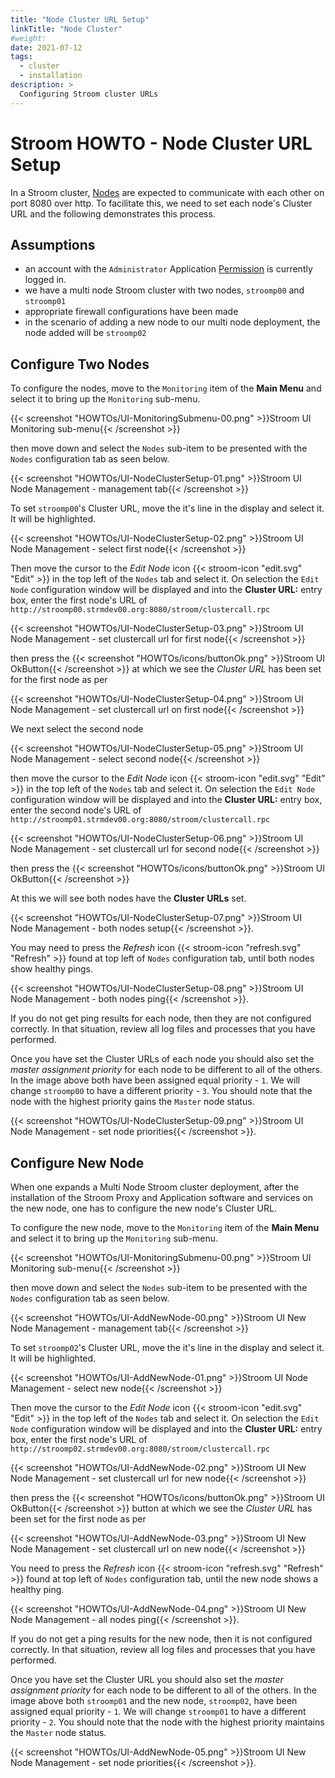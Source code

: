 ```yaml
---
title: "Node Cluster URL Setup"
linkTitle: "Node Cluster"
#weight:
date: 2021-07-12
tags: 
  - cluster
  - installation
description: >
  Configuring Stroom cluster URLs
---
```


# Stroom HOWTO - Node Cluster URL Setup

In a Stroom cluster, [Nodes](../../user-guide/nodes.md "Stroom Nodes") are expected to communicate with each other on port 8080 over http. To facilitate this, we need to set each node's Cluster URL and the following demonstrates this process.

## Assumptions

- an account with the `Administrator` Application [Permission](../../user-guide/roles.md "Stroom Application Permissions") is currently logged in.
- we have a multi node Stroom cluster with two nodes, `stroomp00` and `stroomp01`
- appropriate firewall configurations have been made
- in the scenario of adding a new node to our multi node deployment, the node added will be `stroomp02`

## Configure Two Nodes

To configure the nodes, move to the `Monitoring` item of the __Main Menu__ and select it to bring up the `Monitoring` sub-menu.

{{< screenshot "HOWTOs/UI-MonitoringSubmenu-00.png" >}}Stroom UI Monitoring sub-menu{{< /screenshot >}}

then move down and select the `Nodes` sub-item to be presented with the `Nodes` configuration tab as seen below.

{{< screenshot "HOWTOs/UI-NodeClusterSetup-01.png" >}}Stroom UI Node Management - management tab{{< /screenshot >}}

To set `stroomp00`'s Cluster URL, move the it's line in the display and select it. It will be highlighted.

{{< screenshot "HOWTOs/UI-NodeClusterSetup-02.png" >}}Stroom UI Node Management - select first node{{< /screenshot >}}

Then move the cursor to the _Edit Node_ icon {{< stroom-icon "edit.svg" "Edit" >}} in the top left of
the `Nodes` tab and select it. On selection the `Edit Node` configuration window will be displayed and into
the __Cluster URL:__ entry box, enter the first node's URL of `http://stroomp00.strmdev00.org:8080/stroom/clustercall.rpc`

{{< screenshot "HOWTOs/UI-NodeClusterSetup-03.png" >}}Stroom UI Node Management - set clustercall url for first node{{< /screenshot >}}

then press the 
{{< screenshot "HOWTOs/icons/buttonOk.png" >}}Stroom UI OkButton{{< /screenshot >}}
at which we see the _Cluster URL_ has been set for the first node as per

{{< screenshot "HOWTOs/UI-NodeClusterSetup-04.png" >}}Stroom UI Node Management - set clustercall url on first node{{< /screenshot >}}

We next select the second node

{{< screenshot "HOWTOs/UI-NodeClusterSetup-05.png" >}}Stroom UI Node Management - select second node{{< /screenshot >}}

then move the cursor to the _Edit Node_ icon {{< stroom-icon "edit.svg" "Edit" >}} in the top left of
the `Nodes` tab and select it. On selection the `Edit Node` configuration window will be displayed and into
the __Cluster URL:__ entry box, enter the second node's URL of `http://stroomp01.strmdev00.org:8080/stroom/clustercall.rpc`

{{< screenshot "HOWTOs/UI-NodeClusterSetup-06.png" >}}Stroom UI Node Management - set clustercall url for second node{{< /screenshot >}}

then press the 
{{< screenshot "HOWTOs/icons/buttonOk.png" >}}Stroom UI OkButton{{< /screenshot >}}

At this we will see both nodes have the __Cluster URLs__ set.

{{< screenshot "HOWTOs/UI-NodeClusterSetup-07.png" >}}Stroom UI Node Management - both nodes setup{{< /screenshot >}}.

You may need to press the _Refresh_ icon {{< stroom-icon "refresh.svg" "Refresh" >}} found at top left of `Nodes` configuration tab, until both nodes show healthy pings.

{{< screenshot "HOWTOs/UI-NodeClusterSetup-08.png" >}}Stroom UI Node Management - both nodes ping{{< /screenshot >}}.

If you do not get ping results for each node, then they are not configured correctly. In that situation,
review all log files and processes that you have performed.

Once you have set the Cluster URLs of each node you should also set the _master assignment priority_ for each node to
be different to all of the others. In the image above both have been assigned equal priority - `1`. We will
change `stroomp00` to have a different priority - `3`. You should note that the node with the highest
priority gains the `Master` node status.

{{< screenshot "HOWTOs/UI-NodeClusterSetup-09.png" >}}Stroom UI Node Management - set node priorities{{< /screenshot >}}.

## Configure New Node
When one expands a Multi Node Stroom cluster deployment, after the installation of the Stroom Proxy and Application software and services on
the new node, one has to configure the new node's Cluster URL.

To configure the new node, move to the `Monitoring` item of the __Main Menu__ and select it to bring up the `Monitoring` sub-menu.

{{< screenshot "HOWTOs/UI-MonitoringSubmenu-00.png" >}}Stroom UI Monitoring sub-menu{{< /screenshot >}}

then move down and select the `Nodes` sub-item to be presented with the `Nodes` configuration tab as seen below.

{{< screenshot "HOWTOs/UI-AddNewNode-00.png" >}}Stroom UI New Node Management - management tab{{< /screenshot >}}

To set `stroomp02`'s Cluster URL, move the it's line in the display and select it. It will be highlighted.

{{< screenshot "HOWTOs/UI-AddNewNode-01.png" >}}Stroom UI Node Management - select new node{{< /screenshot >}}

Then move the cursor to the _Edit Node_ icon {{< stroom-icon "edit.svg" "Edit" >}} in the top left
of the `Nodes` tab and select it. On selection the `Edit Node` configuration window will be displayed
and into the __Cluster URL:__ entry box, enter the first node's URL of `http://stroomp02.strmdev00.org:8080/stroom/clustercall.rpc`

{{< screenshot "HOWTOs/UI-AddNewNode-02.png" >}}Stroom UI New Node Management - set clustercall url for new node{{< /screenshot >}}

then press the 
{{< screenshot "HOWTOs/icons/buttonOk.png" >}}Stroom UI OkButton{{< /screenshot >}}
button at which we see the _Cluster URL_ has been set for the first node as per

{{< screenshot "HOWTOs/UI-AddNewNode-03.png" >}}Stroom UI New Node Management - set clustercall url on new node{{< /screenshot >}}

You need to press the _Refresh_ icon {{< stroom-icon "refresh.svg" "Refresh" >}} found at top left of `Nodes` configuration tab, until the new node shows a healthy ping.

{{< screenshot "HOWTOs/UI-AddNewNode-04.png" >}}Stroom UI New Node Management - all nodes ping{{< /screenshot >}}.

If you do not get a ping results for the new node, then it is not configured correctly. In that situation, review all log files
and processes that you have performed.

Once you have set the Cluster URL you should also set the _master assignment priority_ for each node to
be different to all of the others. In the image above both `stroomp01` and the new node, `stroomp02`, have been
assigned equal priority - `1`. We will change `stroomp01` to have a different priority - `2`. You should note that the node
with the highest priority maintains the `Master` node status.

{{< screenshot "HOWTOs/UI-AddNewNode-05.png" >}}Stroom UI New Node Management - set node priorities{{< /screenshot >}}.

